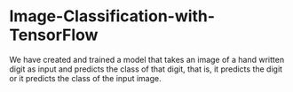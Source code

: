 # Image-Classification-with-TensorFlow
We have created and trained a model that takes an image of a hand written digit as input and predicts the class of that digit, that is, it predicts the digit or it predicts the class of the input image.
